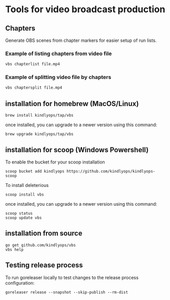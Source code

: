 # Tools for video broadcast production

## Chapters

Generate OBS scenes from chapter markers for easier setup of run lists.

### Example of listing chapters from video file

```bash
vbs chapterlist file.mp4
```

### Example of splitting video file by chapters

```bash
vbs chaptersplit file.mp4
```

## installation for homebrew (MacOS/Linux)

    brew install kindlyops/tap/vbs

once installed, you can upgrade to a newer version using this command:

    brew upgrade kindlyops/tap/vbs

## installation for scoop (Windows Powershell)

To enable the bucket for your scoop installation

    scoop bucket add kindlyops https://github.com/kindlyops/kindlyops-scoop
    
To install deleterious

    scoop install vbs

once installed, you can upgrade to a newer version using this command:

    scoop status
    scoop update vbs

## installation from source

    go get github.com/kindlyops/vbs
    vbs help

## Testing release process

To run goreleaser locally to test changes to the release process configuration:

    goreleaser release --snapshot --skip-publish --rm-dist
